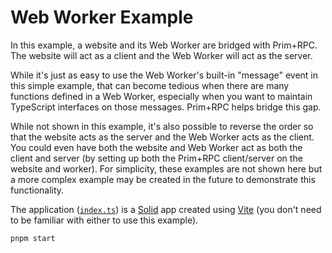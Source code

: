 # Web Worker Example

In this example, a website and its Web Worker are bridged with Prim+RPC. The
website will act as a client and the Web Worker will act as the server.

While it's just as easy to use the Web Worker's built-in "message" event in this
simple example, that can become tedious when there are many functions defined in
a Web Worker, especially when you want to maintain TypeScript interfaces on
those messages. Prim+RPC helps bridge this gap.

While not shown in this example, it's also possible to reverse the order so that
the website acts as the server and the Web Worker acts as the client. You could
even have both the website and Web Worker act as both the client and server (by
setting up both the Prim+RPC client/server on the website and worker). For
simplicity, these examples are not shown here but a more complex example may be
created in the future to demonstrate this functionality.

The application ([`index.ts`](./index.tsx)) is a
[Solid](https://github.com/solidjs/solid) app created using
[Vite](https://github.com/vitejs/vite) (you don't need to be familiar with
either to use this example).

```zsh
pnpm start
```
